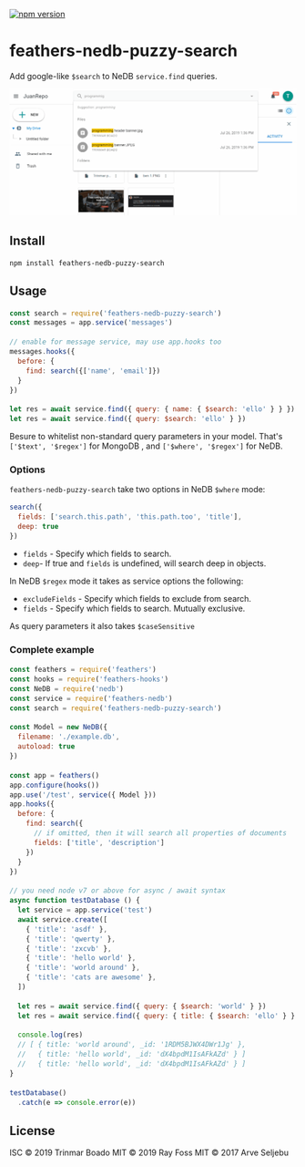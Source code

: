 [![npm version](https://badge.fury.io/js/feathers-nedb-puzzy-search.svg)](https://badge.fury.io/js/feathers-nedb-puzzy-search)

# feathers-nedb-puzzy-search
Add google-like `$search` to NeDB `service.find` queries.

<p align="center">
  <img src="search.gif"/>
</p>

## Install
```
npm install feathers-nedb-puzzy-search
```

## Usage
```js
const search = require('feathers-nedb-puzzy-search')
const messages = app.service('messages')

// enable for message service, may use app.hooks too
messages.hooks({
  before: {
    find: search({['name', 'email']})
  }
})

let res = await service.find({ query: { name: { $search: 'ello' } } })
let res = await service.find({ query: $search: 'ello' } })
```
Besure to whitelist non-standard query parameters in your model.
That's `['$text', '$regex']` for MongoDB , and `['$where', '$regex']` for NeDB. 

### Options
`feathers-nedb-puzzy-search` take two options in NeDB `$where` mode:

```js
search({
  fields: ['search.this.path', 'this.path.too', 'title'],
  deep: true
})
```

- `fields` - Specify which fields to search.
- `deep`- If true and `fields` is undefined, will search deep in objects.

In NeDB `$regex` mode it takes as service options the following:

- `excludeFields` - Specify which fields to exclude from search.
- `fields` - Specify which fields to search. Mutually exclusive. 

As query parameters it also takes `$caseSensitive`

### Complete example
```js
const feathers = require('feathers')
const hooks = require('feathers-hooks')
const NeDB = require('nedb')
const service = require('feathers-nedb')
const search = require('feathers-nedb-puzzy-search')

const Model = new NeDB({
  filename: './example.db',
  autoload: true
})

const app = feathers()
app.configure(hooks())
app.use('/test', service({ Model }))
app.hooks({
  before: {
    find: search({
      // if omitted, then it will search all properties of documents
      fields: ['title', 'description']
    })
  }
})

// you need node v7 or above for async / await syntax
async function testDatabase () {
  let service = app.service('test')
  await service.create([
    { 'title': 'asdf' },
    { 'title': 'qwerty' },
    { 'title': 'zxcvb' },
    { 'title': 'hello world' },
    { 'title': 'world around' },
    { 'title': 'cats are awesome' },
  ])

  let res = await service.find({ query: { $search: 'world' } })
  let res = await service.find({ query: { title: { $search: 'ello' } } })

  console.log(res)
  // [ { title: 'world around', _id: '1RDM5BJWX4DWr1Jg' },
  //   { title: 'hello world', _id: 'dX4bpdM1IsAFkAZd' } ]
  //   { title: 'hello world', _id: 'dX4bpdM1IsAFkAZd' } ]
}

testDatabase()
  .catch(e => console.error(e))
```

## License
ISC © 2019 Trinmar Boado
MIT © 2019 Ray Foss
MIT © 2017 Arve Seljebu
